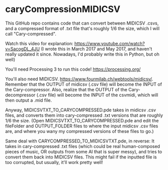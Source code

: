 # caryCompressionMIDICSV

This GitHub repo contains code that can convert between MIDICSV .csvs, and a compressed format of .txt file that's roughly 1/6 the size, which I will call "Cary-compressed".

Watch this video for explanation: https://www.youtube.com/watch?v=SacogDL_4JU (I wrote this in March 2017 and May 2017, and haven't really updated it since. Nowadays, I'd probably write this in Python, but oh well)

You'll need Processing 3 to run this code! https://processing.org/

You'll also need MIDICSV. https://www.fourmilab.ch/webtools/midicsv/. Remember that the OUTPUT of midicsv (.csv file) will become the INPUT of the Cary-compressor. Also, realize that the OUTPUT of the Cary-decompressor (.csv file) will become the INPUT of the csvmidi, which will then output a .mid file.

Anyway, MIDICSVTXT_TO_CARYCOMPRESSED.pde takes in midicsv .csv files, and converts them into cary-compressed .txt versions that are roughly 1/6 the size.
(Open MIDICSVTXT_TO_CARYCOMPRESSED.pde and edit the fileFolder and OUTPUT_FOLDER files to where the input midicsv .csv files are, and where you wany my compressed versions of these files to go.)

Same deal with CARYCOMPRESSED_TO_MIDICSVTXT.pde, in reverse: It takes in cary-compressed .txt files (which could be real human-composed pieces of music, OR outputs from some AI that is super messy), and tries to convert them back into MIDICSV files. This might fail if the inputted file is too corrupted, but usually, it'll work pretty well!


